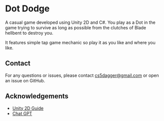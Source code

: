 
# Dot Dodge

A casual game developed using Unity 2D and C#.
You play as a Dot in the game trying to survive as long as possible from the clutches of Blade hellbent to destroy you.

It features simple tap game mechanic so play it as you like and where you like.
## Contact

For any questions or issues, please contact cs5dagger@gmail.com or open an issue on GitHub.
## Acknowledgements

 - [Unity 2D Guide](https://docs.unity3d.com/Manual/Quickstart3D.html)
 - [Chat GPT](https://chatgpt.com/)